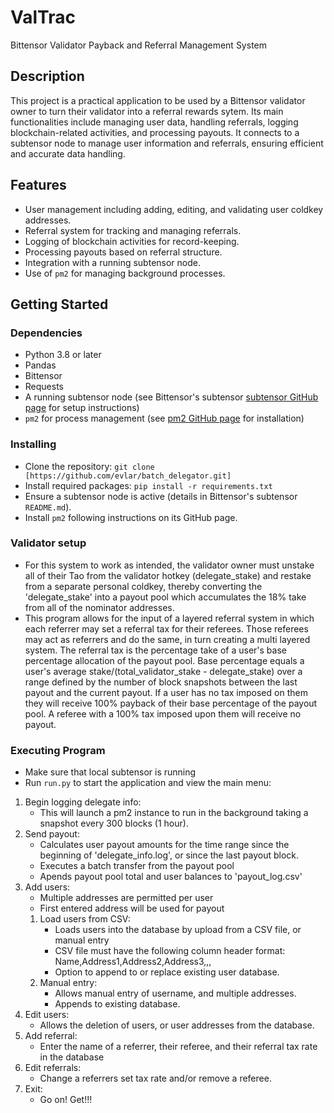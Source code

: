 # ValTrac
Bittensor Validator Payback and Referral Management System

## Description
This project is a practical application to be used by a Bittensor validator owner to turn their validator into a referral rewards sytem. Its main functionalities include managing user data, handling referrals, logging blockchain-related activities, and processing payouts. It connects to a subtensor node to manage user information and referrals, ensuring efficient and accurate data handling.

## Features
- User management including adding, editing, and validating user coldkey addresses.
- Referral system for tracking and managing referrals.
- Logging of blockchain activities for record-keeping.
- Processing payouts based on referral structure.
- Integration with a running subtensor node.
- Use of `pm2` for managing background processes.

## Getting Started

### Dependencies
- Python 3.8 or later
- Pandas
- Bittensor
- Requests
- A running subtensor node (see Bittensor's subtensor [subtensor GitHub page](https://github.com/opentensor/subtensor) for setup instructions)
- `pm2` for process management (see [pm2 GitHub page](https://github.com/Unitech/pm2) for installation)

### Installing
- Clone the repository: `git clone [https://github.com/evlar/batch_delegator.git]`
- Install required packages: `pip install -r requirements.txt`
- Ensure a subtensor node is active (details in Bittensor's subtensor `README.md`).
- Install `pm2` following instructions on its GitHub page.

### Validator setup
- For this system to work as intended, the validator owner must unstake all of their Tao from the validator hotkey (delegate_stake) and restake from a separate personal coldkey, thereby converting the 'delegate_stake' into a payout pool which accumulates the 18% take from all of the nominator addresses.
- This program allows for the input of a layered referral system in which each referrer may set a referral tax for their referees. Those referees may act as referrers and do the same, in turn creating a multi layered system. The referral tax is the percentage take of a user's base percentage allocation of the payout pool. Base percentage equals a user's average stake/(total_validator_stake - delegate_stake) over a range defined by the number of block snapshots between the last payout and the current payout. If a user has no tax imposed on them they will receive 100% payback of their base percentage of the payout pool. A referee with a 100% tax imposed upon them will receive no payout. 

### Executing Program
- Make sure that local subtensor is running 
- Run `run.py` to start the application and view the main menu:

1. Begin logging delegate info:
    - This will launch a pm2 instance to run in the background taking a snapshot every 300 blocks (1 hour).
2. Send payout:
    - Calculates user payout amounts for the time range since the beginning of 'delegate_info.log', or since the last payout block. 
    - Executes a batch transfer from the payout pool
    - Apends payout pool total and user balances to 'payout_log.csv'
3. Add users:
    - Multiple addresses are permitted per user
    - First entered address will be used for payout
    1. Load users from CSV:
        - Loads users into the database by upload from a CSV file, or manual entry
        - CSV file must have the following column header format: Name,Address1,Address2,Address3,,,
        - Option to append to or replace existing user database.
    2. Manual entry:
        - Allows manual entry of username, and multiple addresses.
        - Appends to existing database.
4. Edit users:
    - Allows the deletion of users, or user addresses from the database.
5. Add referral:
    - Enter the name of a referrer, their referee, and their referral tax rate in the database
6. Edit referrals:
    - Change a referrers set tax rate and/or remove a referee.
7. Exit:
    - Go on! Get!!!